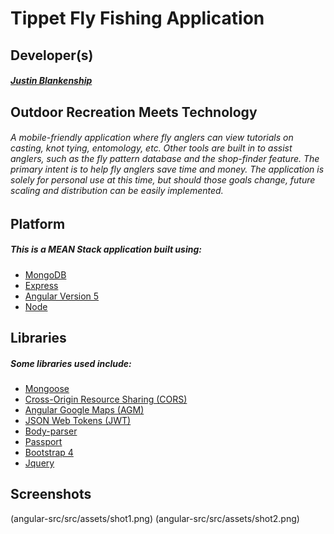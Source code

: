 # Tippet Fly Fishing Application
## Developer(s)
##### [Justin Blankenship](https://github.com/justin-blankenship)
## Outdoor Recreation Meets Technology
###### A mobile-friendly application where fly anglers can view tutorials on casting, knot tying, entomology, etc.  Other tools are built in to assist anglers, such as the fly pattern database and the shop-finder feature.  The primary intent is to help fly anglers save time and money.  The application is solely for personal use at this time, but should those goals change, future scaling and distribution can be easily implemented.
## Platform
##### This is a MEAN Stack application built using:
- [MongoDB](https://www.mongodb.com)
- [Express](https://expressjs.com)
- [Angular Version 5](https://angular.io/)
- [Node](https://nodejs.org/en)
## Libraries
##### Some libraries used include:
- [Mongoose](http://mongoosejs.com/docs/index.html)
- [Cross-Origin Resource Sharing (CORS)](https://developer.mozilla.org/en-US/docs/Web/HTTP/CORS)
- [Angular Google Maps (AGM)](https://angular-maps.com)
- [JSON Web Tokens (JWT)](https://jwt.io)
- [Body-parser](https://www.npmjs.com/package/body-parser)
- [Passport](http://www.passportjs.org)
- [Bootstrap 4](https://getbootstrap.com)
- [Jquery](https://jquery.com)
## Screenshots
(angular-src/src/assets/shot1.png)
(angular-src/src/assets/shot2.png)